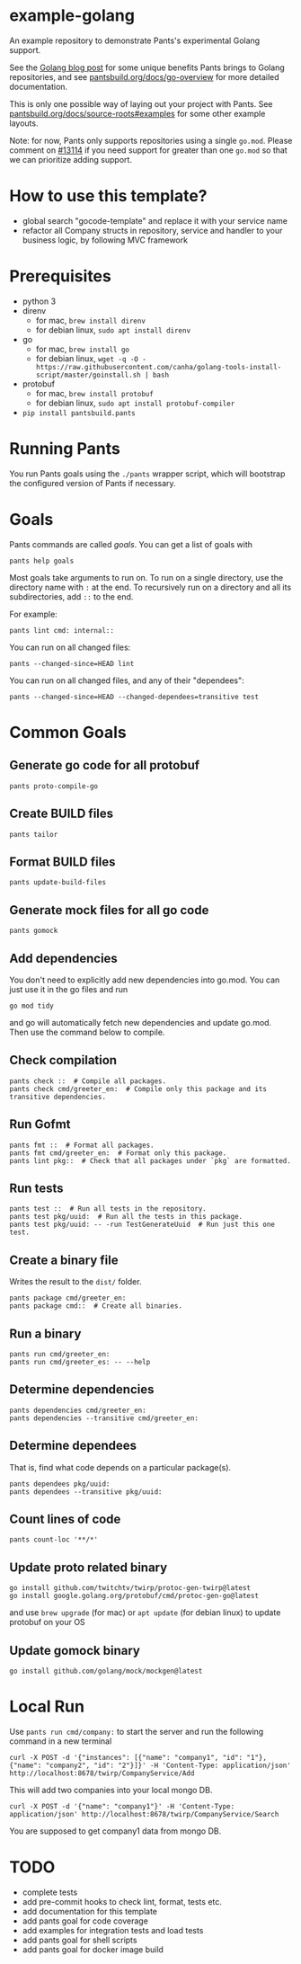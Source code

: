 # example-golang

An example repository to demonstrate Pants's experimental Golang support.

See the [Golang blog post](https://blog.pantsbuild.org/golang-support-pants-28/) for some unique
benefits Pants brings to Golang repositories, and see
[pantsbuild.org/docs/go-overview](https://www.pantsbuild.org/v2.8/docs/go-overview) for more detailed
documentation.

This is only one possible way of laying out your project with Pants. See 
[pantsbuild.org/docs/source-roots#examples](https://www.pantsbuild.org/docs/source-roots#examples) 
for some other example layouts.

Note: for now, Pants only supports repositories using a single `go.mod`. Please comment on 
[#13114](https://github.com/pantsbuild/pants/issues/13114) if you need support for greater 
than one `go.mod` so that we can prioritize adding support.

# How to use this template?
- global search "gocode-template" and replace it with your service name
- refactor all Company structs in repository, service and handler to your business logic, by following MVC framework

# Prerequisites
- python 3
- direnv
  - for mac, `brew install direnv`
  - for debian linux, `sudo apt install direnv`
- go
  - for mac, `brew install go`
  - for debian linux, `wget -q -O - https://raw.githubusercontent.com/canha/golang-tools-install-script/master/goinstall.sh | bash`
- protobuf
  - for mac, `brew install protobuf`
  - for debian linux, `sudo apt install protobuf-compiler`
- `pip install pantsbuild.pants`

# Running Pants

You run Pants goals using the `./pants` wrapper script, which will bootstrap the
configured version of Pants if necessary.

# Goals

Pants commands are called _goals_. You can get a list of goals with

```
pants help goals
```

Most goals take arguments to run on. To run on a single directory, use the directory name with 
`:` at the end. To recursively run on a directory and all its subdirectories, add `::` to the 
end.

For example:

```
pants lint cmd: internal::
```

You can run on all changed files:

```
pants --changed-since=HEAD lint
```

You can run on all changed files, and any of their "dependees":

```
pants --changed-since=HEAD --changed-dependees=transitive test
```

# Common Goals

## Generate go code for all protobuf

```
pants proto-compile-go
```

## Create BUILD files

```
pants tailor
```

## Format BUILD files

```
pants update-build-files
```

## Generate mock files for all go code

```
pants gomock
```

## Add dependencies
You don't need to explicitly add new dependencies into go.mod. You can just use it in the go files and run

```
go mod tidy
```

and go will automatically fetch new dependencies and update go.mod. Then use the command below to compile.

## Check compilation

```
pants check ::  # Compile all packages.
pants check cmd/greeter_en:  # Compile only this package and its transitive dependencies.
```

## Run Gofmt

```
pants fmt ::  # Format all packages.
pants fmt cmd/greeter_en:  # Format only this package.
pants lint pkg::  # Check that all packages under `pkg` are formatted.
```

## Run tests

```
pants test ::  # Run all tests in the repository.
pants test pkg/uuid:  # Run all the tests in this package.
pants test pkg/uuid: -- -run TestGenerateUuid  # Run just this one test.
```

## Create a binary file

Writes the result to the `dist/` folder.

```
pants package cmd/greeter_en:
pants package cmd::  # Create all binaries.
```

## Run a binary

```
pants run cmd/greeter_en:
pants run cmd/greeter_es: -- --help
```

## Determine dependencies

```
pants dependencies cmd/greeter_en:
pants dependencies --transitive cmd/greeter_en:
```

## Determine dependees

That is, find what code depends on a particular package(s).

```
pants dependees pkg/uuid:
pants dependees --transitive pkg/uuid: 
```

## Count lines of code

```
pants count-loc '**/*'
```

## Update proto related binary

```
go install github.com/twitchtv/twirp/protoc-gen-twirp@latest
go install google.golang.org/protobuf/cmd/protoc-gen-go@latest
```

and use `brew upgrade` (for mac) or `apt update` (for debian linux) to update protobuf on your OS

## Update gomock binary

```
go install github.com/golang/mock/mockgen@latest
```

# Local Run
Use `pants run cmd/company:` to start the server and run the following command in a new terminal

```
curl -X POST -d '{"instances": [{"name": "company1", "id": "1"}, {"name": "company2", "id": "2"}]}' -H 'Content-Type: application/json' http://localhost:8678/twirp/CompanyService/Add

```
This will add two companies into your local mongo DB.

```
curl -X POST -d '{"name": "company1"}' -H 'Content-Type: application/json' http://localhost:8678/twirp/CompanyService/Search
```

You are supposed to get company1 data from mongo DB.

# TODO
- complete tests
- add pre-commit hooks to check lint, format, tests etc.
- add documentation for this template
- add pants goal for code coverage
- add examples for integration tests and load tests
- add pants goal for shell scripts
- add pants goal for docker image build